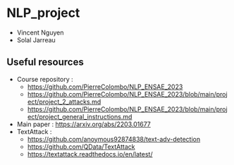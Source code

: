 # NLP_project

* Vincent Nguyen
* Solal Jarreau


## Useful resources
* Course repository : 
  * https://github.com/PierreColombo/NLP_ENSAE_2023
  * https://github.com/PierreColombo/NLP_ENSAE_2023/blob/main/project/project_2_attacks.md
  * https://github.com/PierreColombo/NLP_ENSAE_2023/blob/main/project/project_general_instructions.md
* Main paper : https://arxiv.org/abs/2203.01677
* TextAttack : 
  * https://github.com/anoymous92874838/text-adv-detection
  * https://github.com/QData/TextAttack
  * https://textattack.readthedocs.io/en/latest/
